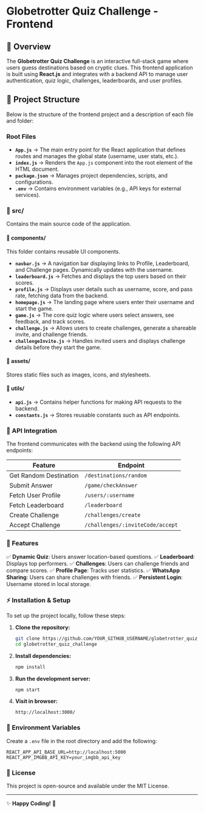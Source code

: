 # Globetrotter Quiz Challenge - Frontend

## 🚀 Overview

The **Globetrotter Quiz Challenge** is an interactive full-stack game where users guess destinations based on cryptic clues. This frontend application is built using **React.js** and integrates with a backend API to manage user authentication, quiz logic, challenges, leaderboards, and user profiles.

## 📂 Project Structure

Below is the structure of the frontend project and a description of each file and folder:

### **Root Files**

- **`App.js`** → The main entry point for the React application that defines routes and manages the global state (username, user stats, etc.).
- **`index.js`** → Renders the `App.js` component into the root element of the HTML document.
- **`package.json`** → Manages project dependencies, scripts, and configurations.
- **`.env`** → Contains environment variables (e.g., API keys for external services).

### **📁 src/**

Contains the main source code of the application.

#### **📁 components/**

This folder contains reusable UI components.

- **`navbar.js`** → A navigation bar displaying links to Profile, Leaderboard, and Challenge pages. Dynamically updates with the username.
- **`leaderboard.js`** → Fetches and displays the top users based on their scores.
- **`profile.js`** → Displays user details such as username, score, and pass rate, fetching data from the backend.
- **`homepage.js`** → The landing page where users enter their username and start the game.
- **`game.js`** → The core quiz logic where users select answers, see feedback, and track scores.
- **`challenge.js`** → Allows users to create challenges, generate a shareable invite, and challenge friends.
- **`challengeInvite.js`** → Handles invited users and displays challenge details before they start the game.

#### **📁 assets/**

Stores static files such as images, icons, and stylesheets.

#### **📁 utils/**

- **`api.js`** → Contains helper functions for making API requests to the backend.
- **`constants.js`** → Stores reusable constants such as API endpoints.

### **🔗 API Integration**

The frontend communicates with the backend using the following API endpoints:

| Feature                | Endpoint                         |
| ---------------------- | -------------------------------- |
| Get Random Destination | `/destinations/random`           |
| Submit Answer          | `/game/checkAnswer`              |
| Fetch User Profile     | `/users/:username`               |
| Fetch Leaderboard      | `/leaderboard`                   |
| Create Challenge       | `/challenges/create`             |
| Accept Challenge       | `/challenges/:inviteCode/accept` |

### **🎯 Features**

✅ **Dynamic Quiz**: Users answer location-based questions.
✅ **Leaderboard**: Displays top performers.
✅ **Challenges**: Users can challenge friends and compare scores.
✅ **Profile Page**: Tracks user statistics.
✅ **WhatsApp Sharing**: Users can share challenges with friends.
✅ **Persistent Login**: Username stored in local storage.

### **⚡ Installation & Setup**

To set up the project locally, follow these steps:

1. **Clone the repository:**
   ```sh
   git clone https://github.com/YOUR_GITHUB_USERNAME/globetrotter_quiz_challenge.git
   cd globetrotter_quiz_challenge
   ```
2. **Install dependencies:**
   ```sh
   npm install
   ```
3. **Run the development server:**
   ```sh
   npm start
   ```
4. **Visit in browser:**
   ```
   http://localhost:3000/
   ```

### **📌 Environment Variables**

Create a `.env` file in the root directory and add the following:

```env
REACT_APP_API_BASE_URL=http://localhost:5000
REACT_APP_IMGBB_API_KEY=your_imgbb_api_key
```

### **📜 License**

This project is open-source and available under the MIT License.

---

✨ **Happy Coding!** 🚀



